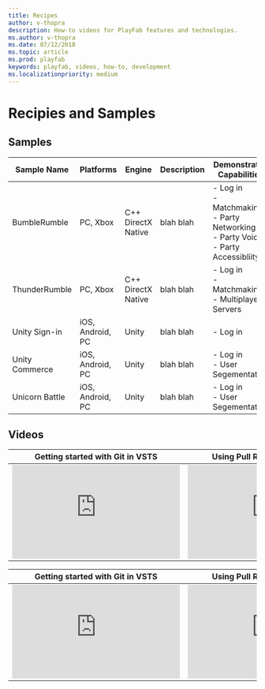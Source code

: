```yaml
---
title: Recipes
author: v-thopra
description: How-to videos for PlayFab features and technologies.
ms.author: v-thopra
ms.date: 07/12/2018
ms.topic: article
ms.prod: playfab
keywords: playfab, videos, how-to, development
ms.localizationpriority: medium
---
```


# Recipies and Samples

## Samples

|Sample Name| Platforms| Engine| Description | Demonstrated Capabilities|
|-|-|-|-|-|
|BumbleRumble | PC, Xbox | C++ DirectX Native | blah blah | - Log in <br> - Matchmaking <br> - Party Networking <br> - Party Voice <br> - Party Accessibliity |
|ThunderRumble | PC, Xbox | C++ DirectX Native | blah blah | - Log in <br> - Matchmaking <br> - Multiplayer Servers |
|Unity Sign-in | iOS, Android, PC | Unity | blah blah | - Log in |
|Unity Commerce | iOS, Android, PC | Unity | blah blah | - Log in <br> - User Segementation |
|Unicorn Battle | iOS, Android, PC | Unity | blah blah | - Log in <br> - User Segementation |

## Videos

| Getting started with Git in VSTS | Using Pull Requests with VSTS |
| --- | --- |
| <iframe src="https://channel9.msdn.com/Events/Connect/2017/T178/player" width="340" height="190" allowFullScreen="true" frameBorder="0"></iframe> | <iframe src="https://channel9.msdn.com/Events/Connect/2017/T184/player" width="340" height="190" allowFullScreen="true" frameBorder="0"></iframe> |

| Getting started with Git in VSTS | Using Pull Requests with VSTS |
| --- | --- |
| <iframe src="https://channel9.msdn.com/Events/Connect/2017/T178/player" width="340" height="190" allowFullScreen="true" frameBorder="0"></iframe> | <iframe src="https://channel9.msdn.com/Events/Connect/2017/T184/player" width="340" height="190" allowFullScreen="true" frameBorder="0"></iframe> |
